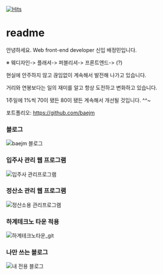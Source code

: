   
  [![Hits](https://hits.seeyoufarm.com/api/count/incr/badge.svg?url=https%3A%2F%2Fgithub.com%2Fgjbae1212%2Fhit-counter)](https://hits.seeyoufarm.com)
  
  

# readme

안녕하세요. Web front-end developer 신입 배정민입니다. <br>

※ 웨디자인-> 플래셔-> 퍼블리셔-> 프론트엔드-> (?)

현실에 안주하지 않고 끊임없이 계속해서 발전해 나가고 있습니다.

거리와 연봉보다는 일의 재미를 알고 항상 도전하고 변화하고 있습니다.

1주일에 1%씩 70이 됐든 80이 됐든 계속해서 개선될 것입니다. ^^~

포트폴리오: https://github.com/baejm

### 블로그
![baejm 블로그](https://user-images.githubusercontent.com/35725338/113386439-36abc800-93c5-11eb-842a-6b419758ebaa.gif)

### 입주사 관리 웹 프로그램
![입주사 관리프로그램](https://user-images.githubusercontent.com/35725338/113386498-58a54a80-93c5-11eb-9d3d-7516993c4ddb.gif)


### 정산소 관리 웹 프로그램
![정산소용 관리프로그램](https://user-images.githubusercontent.com/35725338/113386506-5d69fe80-93c5-11eb-88da-471ac2fc0e7d.gif)

### 하계테크노 타운 적용
![하계테크노타운_git](https://user-images.githubusercontent.com/35725338/113386516-622eb280-93c5-11eb-9b44-4d69d767ea01.gif)


### 나만 쓰는 블로그
![내 전용 블로그](https://user-images.githubusercontent.com/35725338/113387279-f3eaef80-93c6-11eb-9b77-49c8518ebbdc.gif)

